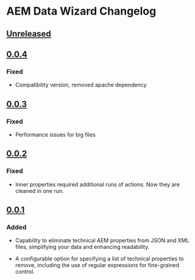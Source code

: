 <!-- Keep a Changelog guide -> https://keepachangelog.com -->

# AEM Data Wizard Changelog

## [Unreleased]

## [0.0.4]

### Fixed
- Compatibility version, removed apache dependency

## [0.0.3]

### Fixed
- Performance issues for big files

## [0.0.2]

### Fixed
- Inner properties required additional runs of actions. Now they are cleaned in one run.

## [0.0.1]

### Added
- Capability to eliminate technical AEM properties from JSON and XML files, simplifying your data and enhancing readability.

- A configurable option for specifying a list of technical properties to remove, including the use of regular expressions for fine-grained control.

[Unreleased]: https://github.com/SashaMikhailau/aem-test-tool/compare/v0.0.2...HEAD

[0.0.2]: https://github.com/SashaMikhailau/aem-test-tool/compare/v0.0.1...v0.0.2

[0.0.1]: https://github.com/SashaMikhailau/aem-test-tool/commits/v0.0.1

[Unreleased]: https://github.com/SashaMikhailau/aem-test-tool/compare/v0.0.4...HEAD

[0.0.4]: https://github.com/SashaMikhailau/aem-test-tool/compare/v0.0.3...v0.0.4

[0.0.3]: https://github.com/SashaMikhailau/aem-test-tool/compare/v0.0.2...v0.0.3

[0.0.2]: https://github.com/SashaMikhailau/aem-test-tool/compare/v0.0.1...v0.0.2

[0.0.1]: https://github.com/SashaMikhailau/aem-test-tool/commits/v0.0.1
